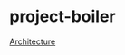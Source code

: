 # project-boiler

[Architecture](https://drive.google.com/file/d/1yDm9GAtY2LiiXuDFfBAveuALbyxbhxbK/view?usp=sharing)


